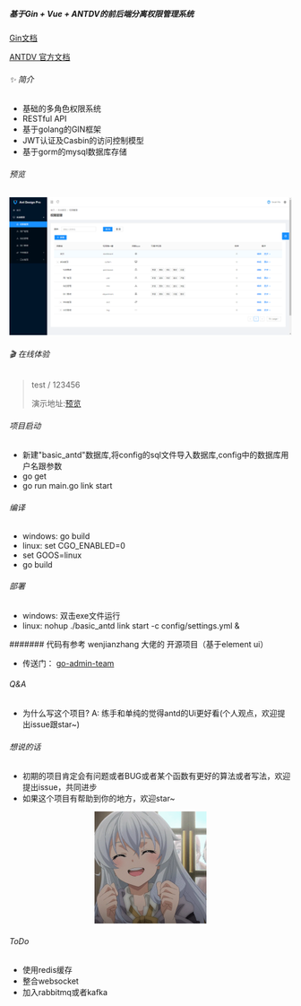 ##### 基于Gin + Vue + ANTDV的前后端分离权限管理系统 
[Gin文档](https://gin-gonic.com/zh-cn/docs/)

[ANTDV 官方文档](https://pro.antdv.com/)

###### ✨ 简介
- 基础的多角色权限系统
- RESTful API
- 基于golang的GIN框架
- JWT认证及Casbin的访问控制模型
- 基于gorm的mysql数据库存储

###### 预览
<p align="center">
  <img  src="https://github.com/MarshallTeach/basic-antd/blob/main/assets/images/screen.png">
</p>

###### 🎬 在线体验
> test  /  123456
>
>演示地址:[预览](http://115.29.226.247:8011)

###### 项目启动
- 新建"basic_antd"数据库,将config的sql文件导入数据库,config中的数据库用户名跟参数
- go get
- go run main.go link start

###### 编译
- windows: go build
- linux: set CGO_ENABLED=0
- set GOOS=linux
- go build

###### 部署
- windows: 双击exe文件运行
- linux: nohup ./basic_antd link start -c config/settings.yml &

####### 代码有参考 wenjianzhang 大佬的 开源项目（基于element ui）
- 传送门：
[go-admin-team](https://github.com/go-admin-team/go-admin)

###### Q&A
- 为什么写这个项目? A: 练手和单纯的觉得antd的Ui更好看(个人观点，欢迎提出issue跟star~)

###### 想说的话
- 初期的项目肯定会有问题或者BUG或者某个函数有更好的算法或者写法，欢迎提出issue，共同进步
- 如果这个项目有帮助到你的地方，欢迎star~

<p align="center">
  <img  src="https://github.com/MarshallTeach/basic-antd/blob/main/assets/images/xmn.gif" width="200px" height="200px">
</p>

###### ToDo
- 使用redis缓存
- 整合websocket
- 加入rabbitmq或者kafka